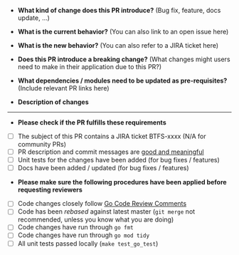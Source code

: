 * **What kind of change does this PR introduce?** (Bug fix, feature, docs update, ...)


* **What is the current behavior?** (You can also link to an open issue here)


* **What is the new behavior?** (You can also refer to a JIRA ticket here)


* **Does this PR introduce a breaking change?** (What changes might users need to make in their application due to this PR?)


* **What dependencies / modules need to be updated as pre-requisites?** (Include relevant PR links here)

* **Description of changes**


---

* **Please check if the PR fulfills these requirements**
- [ ] The subject of this PR contains a JIRA ticket BTFS-xxxx (N/A for community PRs)
- [ ] PR description and commit messages are [good and meaningful](https://chris.beams.io/posts/git-commit/)
- [ ] Unit tests for the changes have been added (for bug fixes / features)
- [ ] Docs have been added / updated (for bug fixes / features)

* **Please make sure the following procedures have been applied before requesting reviewers**
- [ ] Code changes closely follow [Go Code Review Comments](https://github.com/golang/go/wiki/CodeReviewComments)
- [ ] Code has been *rebased* against latest master (`git merge` not recommended, unless you know what you are doing)
- [ ] Code changes have run through `go fmt`
- [ ] Code changes have run through `go mod tidy`
- [ ] All unit tests passed locally (`make test_go_test`)
